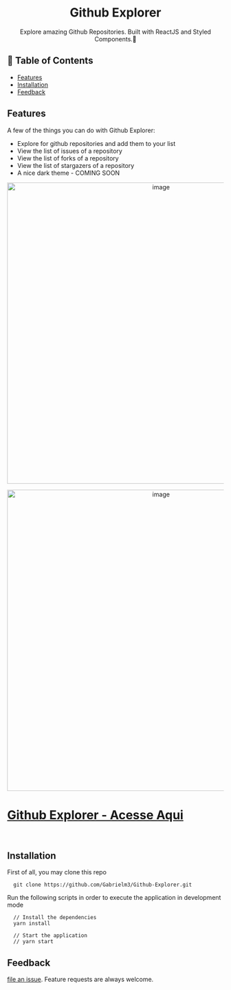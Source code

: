 <h1 align="center">Github Explorer</h1>


<p align="center"> Explore amazing Github Repositories. Built with ReactJS and Styled Components.🚀 </p>


## 📖 Table of Contents

- [Features](#features)
- [Installation](#installation)
- [Feedback](#feedback)

## Features

A few of the things you can do with Github Explorer:

* Explore for github repositories and add them to your list
* View the list of issues of a repository
* View the list of forks of a repository
* View the list of stargazers of a repository
* A nice dark theme - COMING SOON

<p align="center">
  <img src="https://i.ibb.co/qYx0w4T/image.png" alt="image" border="0" width=700>
</p>

<p align="center">
  <img src="https://i.ibb.co/xHXSszB/image.png" alt="image" border="0" width=700>
</p>

 # [Github Explorer - Acesse Aqui](https://githubxplorer.herokuapp.com/) 
 
 
<br>

## Installation

First of all, you may clone this repo 

```
  git clone https://github.com/Gabrielm3/Github-Explorer.git
```

Run the following scripts in order to execute the application in development mode 

```
  // Install the dependencies
  yarn install
  
  // Start the application
  // yarn start
```

## Feedback
[file an issue](https://github.com/Gabrielm3/Github-Explorer/issues/new). Feature requests are always welcome.

